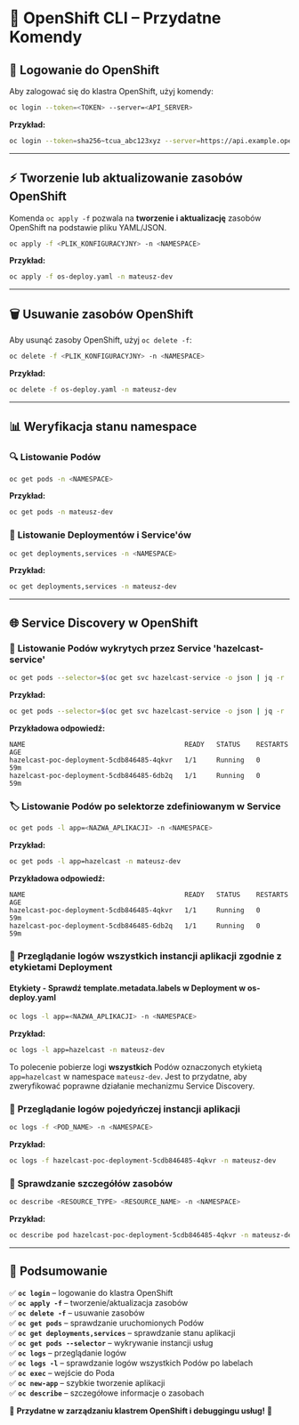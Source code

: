 # 🚀 **OpenShift CLI – Przydatne Komendy**

## 🔐 **Logowanie do OpenShift**
Aby zalogować się do klastra OpenShift, użyj komendy:

```bash
oc login --token=<TOKEN> --server=<API_SERVER>
```
**Przykład:**
```bash
oc login --token=sha256~tcua_abc123xyz --server=https://api.example.openshift.com:6443
```

---

## ⚡ **Tworzenie lub aktualizowanie zasobów OpenShift**
Komenda `oc apply -f` pozwala na **tworzenie i aktualizację** zasobów OpenShift na podstawie pliku YAML/JSON.

```bash
oc apply -f <PLIK_KONFIGURACYJNY> -n <NAMESPACE>
```

**Przykład:**
```bash
oc apply -f os-deploy.yaml -n mateusz-dev
```

---

## 🗑️ **Usuwanie zasobów OpenShift**
Aby usunąć zasoby OpenShift, użyj `oc delete -f`:

```bash
oc delete -f <PLIK_KONFIGURACYJNY> -n <NAMESPACE>
```

**Przykład:**
```bash
oc delete -f os-deploy.yaml -n mateusz-dev
```

---

## 📊 **Weryfikacja stanu namespace**
### 🔍 **Listowanie Podów**
```bash
oc get pods -n <NAMESPACE>
```
**Przykład:**
```bash
oc get pods -n mateusz-dev
```

### 📌 **Listowanie Deploymentów i Service'ów**
```bash
oc get deployments,services -n <NAMESPACE>
```
**Przykład:**
```bash
oc get deployments,services -n mateusz-dev
```

---

## 🌐 **Service Discovery w OpenShift**
### 🔎 **Listowanie Podów wykrytych przez Service 'hazelcast-service'**

```bash
oc get pods --selector=$(oc get svc hazelcast-service -o json | jq -r '.spec.selector | to_entries | map("\(.key)=\(.value)") | join(",")') -n <NAMESPACE>
```
**Przykład:**
```bash
oc get pods --selector=$(oc get svc hazelcast-service -o json | jq -r '.spec.selector | to_entries | map("\(.key)=\(.value)") | join(",")') -n mateusz-dev
```
**Przykładowa odpowiedź:**
```
NAME                                        READY   STATUS    RESTARTS   AGE
hazelcast-poc-deployment-5cdb846485-4qkvr   1/1     Running   0          59m
hazelcast-poc-deployment-5cdb846485-6db2q   1/1     Running   0          59m
```

### 🏷️ **Listowanie Podów po selektorze zdefiniowanym w Service**

```bash
oc get pods -l app=<NAZWA_APLIKACJI> -n <NAMESPACE>
```
**Przykład:**
```bash
oc get pods -l app=hazelcast -n mateusz-dev
```
**Przykładowa odpowiedź:**
```
NAME                                        READY   STATUS    RESTARTS   AGE
hazelcast-poc-deployment-5cdb846485-4qkvr   1/1     Running   0          59m
hazelcast-poc-deployment-5cdb846485-6db2q   1/1     Running   0          59m
```

### 📝 **Przeglądanie logów wszystkich instancji aplikacji zgodnie z etykietami Deployment**
#### **Etykiety - Sprawdź template.metadata.labels w Deployment w os-deploy.yaml**

```bash
oc logs -l app=<NAZWA_APLIKACJI> -n <NAMESPACE>
```
**Przykład:**
```bash
oc logs -l app=hazelcast -n mateusz-dev
```
To polecenie pobierze logi **wszystkich** Podów oznaczonych etykietą `app=hazelcast` w namespace `mateusz-dev`. Jest to przydatne, aby zweryfikować poprawne działanie mechanizmu Service Discovery.

### 🔄 **Przeglądanie logów pojedyńczej instancji aplikacji**
```bash
oc logs -f <POD_NAME> -n <NAMESPACE>
```
**Przykład:**
```bash
oc logs -f hazelcast-poc-deployment-5cdb846485-4qkvr -n mateusz-dev
```

### 📜 **Sprawdzanie szczegółów zasobów**
```bash
oc describe <RESOURCE_TYPE> <RESOURCE_NAME> -n <NAMESPACE>
```
**Przykład:**
```bash
oc describe pod hazelcast-poc-deployment-5cdb846485-4qkvr -n mateusz-dev
```

---

## 🎯 **Podsumowanie**
✅ **`oc login`** – logowanie do klastra OpenShift  
✅ **`oc apply -f`** – tworzenie/aktualizacja zasobów  
✅ **`oc delete -f`** – usuwanie zasobów  
✅ **`oc get pods`** – sprawdzanie uruchomionych Podów  
✅ **`oc get deployments,services`** – sprawdzanie stanu aplikacji  
✅ **`oc get pods --selector`** – wykrywanie instancji usług  
✅ **`oc logs`** – przeglądanie logów  
✅ **`oc logs -l`** – sprawdzanie logów wszystkich Podów po labelach  
✅ **`oc exec`** – wejście do Poda  
✅ **`oc new-app`** – szybkie tworzenie aplikacji  
✅ **`oc describe`** – szczegółowe informacje o zasobach

📌 **Przydatne w zarządzaniu klastrem OpenShift i debuggingu usług!** 🚀

